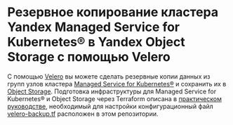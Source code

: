 # Резервное копирование кластера Yandex Managed Service for Kubernetes® в Yandex Object Storage с помощью Velero

C помощью [Velero](https://velero.io/) вы можете сделать резервные копии данных из групп узлов кластера [Managed Service for Kubernetes®](https://yandex.cloud/ru/docs/managed-kubernetes) и сохранить их в [Object Storage](https://yandex.cloud/ru/docs/storage). Подготовка инфраструктуры для Managed Service for Kubernetes® и Object Storage через Terraform описана в [практическом руководстве](https://yandex.cloud/ru/docs/managed-kubernetes/tutorials/kubernetes-backup), необходимый для настройки конфигурационный файл [velero-backup.tf](velero-backup.tf) расположен в этом репозитории.

